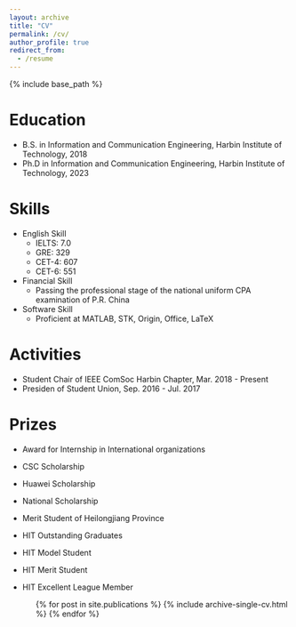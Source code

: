 ```yaml
---
layout: archive
title: "CV"
permalink: /cv/
author_profile: true
redirect_from:
  - /resume
---
```


{% include base_path %}

Education
======
* B.S. in Information and Communication Engineering, Harbin Institute of Technology, 2018
* Ph.D in Information and Communication Engineering, Harbin Institute of Technology, 2023


  
Skills
======
* English Skill
  * IELTS: 7.0
  * GRE: 329
  * CET-4: 607
  * CET-6: 551
* Financial Skill
  * Passing the professional stage of the national uniform CPA examination of P.R. China
* Software Skill
  * Proficient at MATLAB, STK, Origin, Office, LaTeX

Activities
======
* Student Chair of IEEE ComSoc Harbin Chapter, Mar. 2018 - Present
* Presiden of Student Union, Sep. 2016 - Jul. 2017

Prizes
=====
* Award for Internship in International organizations
* CSC Scholarship
* Huawei Scholarship
* National Scholarship
* Merit Student of Heilongjiang Province
* HIT Outstanding Graduates
* HIT Model Student
* HIT Merit Student
* HIT Excellent League Member


  <ul>{% for post in site.publications %}
    {% include archive-single-cv.html %}
  {% endfor %}</ul>

<!---
Talks
======
  <ul>{% for post in site.talks %}
    {% include archive-single-talk-cv.html %}
  {% endfor %}</ul>
  
Teaching
======
  <ul>{% for post in site.teaching %}
    {% include archive-single-cv.html %}
  {% endfor %}</ul>
  
Service and leadership
======
* Currently signed in to 43 different slack teams
-->
